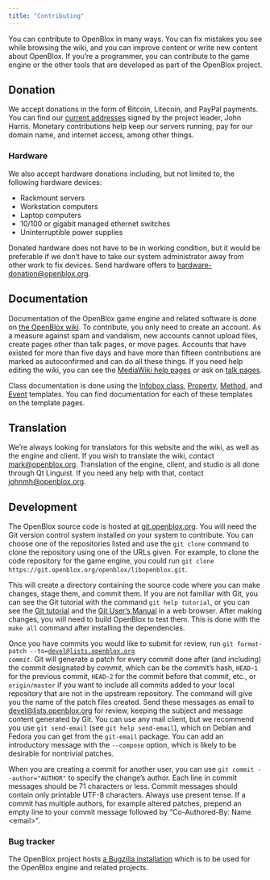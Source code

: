 ```yaml
---
title: "Contributing"
---
```

You can contribute to OpenBlox in many ways. You can fix mistakes you see while browsing the wiki, and you can improve content or write new content about OpenBlox. If you’re a programmer, you can contribute to the game engine or the other tools that are developed as part of the OpenBlox project.

## Donation

We accept donations in the form of Bitcoin, Litecoin, and PayPal payments. You can find our [current addresses](/donate.asc) signed by the project leader, John Harris. Monetary contributions help keep our servers running, pay for our domain name, and internet access, among other things.

### Hardware

We also accept hardware donations including, but not limited to, the following hardware devices:

* Rackmount servers
* Workstation computers
* Laptop computers
* 10/100 or gigabit managed ethernet switches
* Uninterruptible power supplies

Donated hardware does not have to be in working condition, but it would be preferable if we don’t have to take our system administrator away from other work to fix devices. Send hardware offers to [hardware-donation@openblox.org](mailto:hardware-donation@openblox.org).

## Documentation

Documentation of the OpenBlox game engine and related software is done on [the OpenBlox wiki](https://wiki.openblox.org). To contribute, you only need to create an account. As a measure against spam and vandalism, new accounts cannot upload files, create pages other than talk pages, or move pages. Accounts that have existed for more than five days and have more than fifteen contributions are marked as autoconfirmed and can do all these things. If you need help editing the wiki, you can see the [MediaWiki help pages](https://www.mediawiki.org/wiki/Help:Contents) or ask on [talk pages](https://www.mediawiki.org/wiki/Help:Talk_pages).

Class documentation is done using the [Infobox class](https://wiki.openblox.org/wiki/Template:Infobox_class), [Property](https://wiki.openblox.org/wiki/Template:Property), [Method](https://wiki.openblox.org/wiki/Template:Method), and [Event](https://wiki.openblox.org/wiki/Template:Event) templates. You can find documentation for each of these templates on the template pages.

## Translation

We’re always looking for translators for this website and the wiki, as well as the engine and client. If you wish to translate the wiki, contact [mark@openblox.org](mailto:mark@openblox.org). Translation of the engine, client, and studio is all done through Qt Linguist. If you need any help with that, contact [johnmh@openblox.org](mailto:johnmh@openblox.org).

## Development

The OpenBlox source code is hosted at [git.openblox.org](https://git.openblox.org). You will need the Git version control system installed on your system to contribute. You can choose one of the repositories listed and use the `git clone` command to clone the repository using one of the URLs given. For example, to clone the code repository for the game engine, you could run `git clone https://git.openblox.org/openblox/libopenblox.git`.

This will create a directory containing the source code where you can make changes, stage them, and commit them. If you are not familiar with Git, you can see the Git tutorial with the command `git help tutorial`, or you can see the [Git tutorial](https://www.kernel.org/pub/software/scm/git/docs/gittutorial.html) and the [Git User’s Manual](https://www.kernel.org/pub/software/scm/git/docs/user-manual.html) in a web browser. After making changes, you will need to build OpenBlox to test them. This is done with the `make all` command after installing the dependencies.

Once you have commits you would like to submit for review, run <code>git format-patch --to=devel@lists.openblox.org <var>commit</var></code>. Git will generate a patch for every commit done after (and including) the commit designated by <var>commit</var>, which can be the commit’s hash, `HEAD~1` for the previous commit, `HEAD~2` for the commit before that commit,&nbsp;etc., or `origin/master` if you want to include all commits added to your local repository that are not in the upstream repository. The command will give you the name of the patch files created. Send these messages as email to [devel@lists.openblox.org](mailto:devel@lists.openblox.org) for review, keeping the subject and message content generated by Git. You can use any mail client, but we recommend you use `git send-email` (see `git help send-email`), which on Debian and Fedora you can get from the `git-email` package. You can add an introductory message with the `--compose` option, which is likely to be desirable for nontrivial patches.

When you are creating a commit for another user, you can use `git commit --author="AUTHOR"` to specify the change’s author. Each line in commit messages should be 71&nbsp;characters or less. Commit messages should contain only printable UTF-8 characters. Always use present tense. If a commit has multiple authors, for example altered patches, prepend an empty line to your commit message followed by “Co-Authored-By: Name &lt;email&gt;”.

### Bug tracker

The OpenBlox project hosts [a Bugzilla installation](https://bugs.openblox.org) which is to be used for the OpenBlox engine and related projects.
